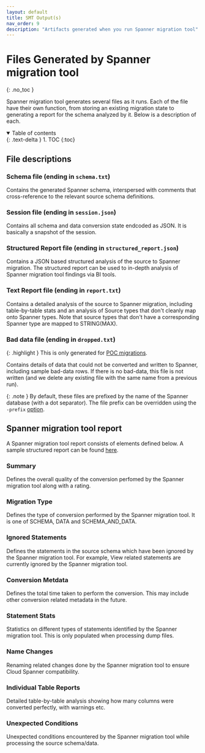 ```yaml
---
layout: default
title: SMT Output(s)
nav_order: 9
description: "Artifacts generated when you run Spanner migration tool"
---
```


# Files Generated by Spanner migration tool
{: .no_toc }

Spanner migration tool generates several files as it runs. Each of the file have their own function, from storing an existing migration state to generating a report for the schema analyzed by it. Below is a description of each.

<details open markdown="block">
  <summary>
    Table of contents
  </summary>
  {: .text-delta }
1. TOC
{:toc}
</details>

## File descriptions

### Schema file (ending in `schema.txt`)

Contains the generated Spanner schema, interspersed with comments that cross-reference to the relevant source schema definitions.

### Session file (ending in `session.json`)

Contains all schema and data conversion state endcoded as JSON. It is basically a snapshot of the session.

### Structured Report file (ending in `structured_report.json`)

Contains a JSON based structured analysis of the source to Spanner migration. The structured report can be used to in-depth analysis of Spanner migration tool findings via BI tools.

### Text Report file (ending in `report.txt`)

Contains a detailed analysis of the source to Spanner migration, including table-by-table stats and an analysis of Source types that don't cleanly map onto Spanner types. Note that source types that don't have a corresponding Spanner type are mapped to STRING(MAX).

### Bad data file (ending in `dropped.txt`)

{: .highlight }
This is only generated for [POC migrations](./poc/poc.md).

Contains details of data that could not be converted and written to Spanner, including sample bad-data rows. If there is no bad-data, this file is not written (and we delete any existing file with the same name from a previous run).

{: .note }
By default, these files are prefixed by the name of the Spanner database (with a
dot separator). The file prefix can be overridden using the `-prefix`
[option](#options).

## Spanner migration tool report

A Spanner migration tool report consists of elements defined below. A sample structured report can be found [here](https://github.com/GoogleCloudPlatform/spanner-migration-tool/blob/master/test_data/mysql_structured_report.json).

### Summary

Defines the overall quality of the conversion perfomed by the Spanner migration tool along with a rating.

### Migration Type

Defines the type of conversion performed by the Spanner migration tool. It is one of SCHEMA, DATA and SCHEMA_AND_DATA.

### Ignored Statements

Defines the statements in the source schema which have been ignored by the Spanner migration tool. For example, View related statements are currently ignored by the Spanner migration tool.

### Conversion Metdata

Defines the total time taken to perform the conversion. This may include other conversion related metadata in the future.

### Statement Stats

Statistics on different types of statements identified by the Spanner migration tool. This is only populated when processing dump files.

### Name Changes

Renaming related changes done by the Spanner migration tool to ensure Cloud Spanner compatibility.

### Individual Table Reports

Detailed table-by-table analysis showing how many columns were converted perfectly, with warnings etc.

### Unexpected Conditions

Unexpected conditions encountered by the Spanner migration tool while processing the source schema/data.
